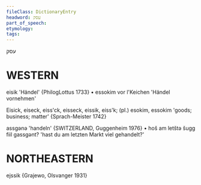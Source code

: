 ```yaml
---
fileClass: DictionaryEntry
headword: עסק
part_of_speech: 
etymology: 
tags: 
---
```

עסק

WESTERN
========

eisik 'Händel' {PhilogLottus 1733}
	•	essokim vor l'Keichen 'Händel vornehmen'

Eisick, eiseck, eiss'ck, eisseck, eissik, eiss'k; (pl.) esokim, essokim 'goods; 
business; matter' {Sprach-Meister 1742}

assgənə 'handeln' {SWITZERLAND, Guggenheim 1976}
	•	hoš am letštə šugg fiil gassgənt? 'hast du am letzten Markt viel gehandelt?'

NORTHEASTERN
==============

ejssik {Grajewo, Olsvanger 1931}